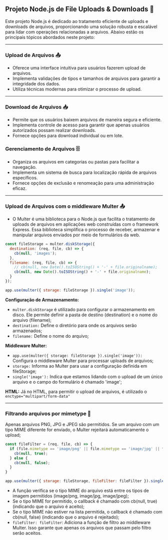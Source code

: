 ## Projeto Node.js de File Uploads & Downloads 🚀

Este projeto Node.js é dedicado ao tratamento eficiente de uploads e downloads de arquivos, proporcionando uma solução robusta e escalável para lidar com operações relacionadas a arquivos. Abaixo estão os principais tópicos abordados neste projeto:

---

### Upload de Arquivos 📤
- Oferece uma interface intuitiva para usuários fazerem upload de arquivos.
- Implementa validações de tipos e tamanhos de arquivos para garantir a integridade dos dados.
- Utiliza técnicas modernas para otimizar o processo de upload.

---

### Download de Arquivos 📥
- Permite que os usuários baixem arquivos de maneira segura e eficiente.
- Implementa controle de acesso para garantir que apenas usuários autorizados possam realizar downloads.
- Fornece opções para download individual ou em lote.

### Gerenciamento de Arquivos 🗄️
- Organiza os arquivos em categorias ou pastas para facilitar a navegação.
- Implementa um sistema de busca para localização rápida de arquivos específicos.
- Fornece opções de exclusão e renomeação para uma administração eficaz.

---

### Upload de Arquivos com o middleware Multer 📤
- O Multer é uma biblioteca para o Node.js que facilita o tratamento de uploads de arquivos em aplicações web construídas com o framework Express. Essa biblioteca simplifica o processo de receber, armazenar e manipular arquivos enviados por meio de formulários da web.
~~~javascript
const fileStorage = multer.diskStorage({
  destination: (req, file, cb) => {
    cb(null, 'images');
  },
  filename: (req, file, cb) => {
    // cb(null, new Date().toISOString() + '-' + file.originalname);
    cb(null, new Date().toISOString() + '-' + file.originalname);
  }
});

app.use(multer({ storage: fileStorage }).single('image'));
~~~
**Configuração de Armazenamento:**
- `multer.diskStorage` é utilizado para configurar o armazenamento em disco. Ele permite definir a pasta de destino (destination) e o nome do arquivo (filename);
- `destination:` Define o diretório para onde os arquivos serão armazenados;
- `filename:` Define o nome do arquivo;

**Middleware Multer:**
- `app.use(multer({ storage: fileStorage }).single('image')):` Configura o middleware Multer para processar uploads de arquivos;
- `storage:` Informa ao Multer para usar a configuração definida em fileStorage;
- `single('image'):` Indica que estamos lidando com o upload de um único arquivo e o campo do formulário é chamado 'image';

**HTML:**
Já no HTML, para permitir o upload de arquivos, é utilizado o `enctype="multipart/form-data"`

---

### Filtrando arquivos por mimetype 📎
Apenas arquivos PNG, JPG e JPEG são permitidos. Se um arquivo com um tipo MIME diferente for enviado, o Multer rejeitará automaticamente o upload;
~~~javascript
const fileFilter = (req, file, cb) => {
  if (file.mimetype == 'image/png' || file.mimetype == 'image/jpg' || file.mimetype == 'image/jpeg') {
    cb(null, true);
  } else {
    cb(null, false);
  }
}

app.use(multer({ storage: fileStorage, fileFilter: fileFilter }).single('image'));
~~~
- A função verifica se o tipo MIME do arquivo está entre os tipos de imagem permitidos (image/png, image/jpg, image/jpeg);
- Se o tipo MIME for permitido, o callback é chamado com cb(null, true) (indicando que o arquivo é aceito);
- Se o tipo MIME não estiver na lista permitida, o callback é chamado com cb(null, false) (indicando que o arquivo é rejeitado);
- `fileFilter: fileFilter`: Adiciona a função de filtro ao middleware Multer. Isso garante que apenas os arquivos que passam pelo filtro serão aceitos.